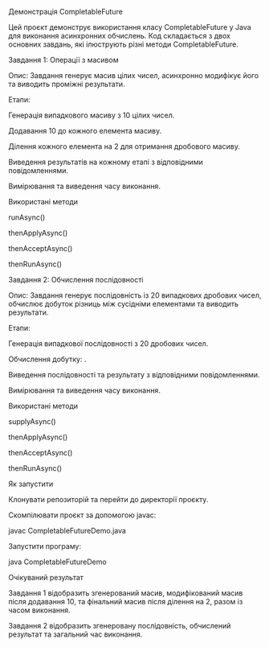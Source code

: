 Демонстрація CompletableFuture

Цей проєкт демонструє використання класу CompletableFuture у Java для виконання асинхронних обчислень. Код складається з двох основних завдань, які ілюструють різні методи CompletableFuture.

Завдання 1: Операції з масивом

Опис: Завдання генерує масив цілих чисел, асинхронно модифікує його та виводить проміжні результати.

Етапи:

Генерація випадкового масиву з 10 цілих чисел.

Додавання 10 до кожного елемента масиву.

Ділення кожного елемента на 2 для отримання дробового масиву.

Виведення результатів на кожному етапі з відповідними повідомленнями.

Вимірювання та виведення часу виконання.

Використані методи

runAsync()

thenApplyAsync()

thenAcceptAsync()

thenRunAsync()

Завдання 2: Обчислення послідовності

Опис: Завдання генерує послідовність із 20 випадкових дробових чисел, обчислює добуток різниць між сусідніми елементами та виводить результати.

Етапи:

Генерація випадкової послідовності з 20 дробових чисел.

Обчислення добутку: .

Виведення послідовності та результату з відповідними повідомленнями.

Вимірювання та виведення часу виконання.

Використані методи

supplyAsync()

thenApplyAsync()

thenAcceptAsync()

thenRunAsync()

Як запустити

Клонувати репозиторій та перейти до директорії проєкту.

Скомпілювати проєкт за допомогою javac:

javac CompletableFutureDemo.java

Запустити програму:

java CompletableFutureDemo

Очікуваний результат

Завдання 1 відобразить згенерований масив, модифікований масив після додавання 10, та фінальний масив після ділення на 2, разом із часом виконання.

Завдання 2 відобразить згенеровану послідовність, обчислений результат та загальний час виконання.
